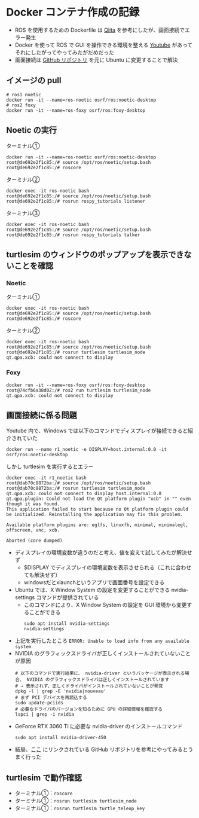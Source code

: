 # Docker コンテナ作成の記録

- ROS を使用するための Dockerfile は [Qiita](https://qiita.com/Yuya-Shimizu/items/3d9fc18f42aee40f23b3) を参考にしたが、画面接続でエラー発生
- Docker を使って ROS で GUI を操作できる環境を整える [Youtube](https://www.youtube.com/watch?v=qWuudNxFGOQ) があってそれにしたがってやってみたがだめだった
- 画面接続は [GitHub リポジトリ](https://github.com/m-tmatma/xeyes-docker) を元に Ubuntu に変更することで解決

## イメージの pull

```
# ros1 noetic
docker run -it --name=ros-noetic osrf/ros:noetic-desktop
# ros2 foxy
docker run -it --name=ros-foxy osrf/ros:foxy-desktop
```

## Noetic の実行

ターミナル①
```
docker run -it --name=ros-noetic osrf/ros:noetic-desktop
root@de692e2f1c85:/# source /opt/ros/noetic/setup.bash 
root@de692e2f1c85:/# roscore
```
ターミナル②
```
docker exec -it ros-noetic bash
root@de692e2f1c85:/# source /opt/ros/noetic/setup.bash 
root@de692e2f1c85:/# rosrun rospy_tutorials listener
```
ターミナル③
```
docker exec -it ros-noetic bash
root@de692e2f1c85:/# source /opt/ros/noetic/setup.bash 
root@de692e2f1c85:/# rosrun rospy_tutorials talker
```

## turtlesim のウィンドウのポップアップを表示できないことを確認

### Noetic

ターミナル①
```
docker exec -it ros-noetic bash
root@de692e2f1c85:/# source /opt/ros/noetic/setup.bash 
root@de692e2f1c85:/# roscore
```
ターミナル②
```
docker exec -it ros-noetic bash
root@de692e2f1c85:/# source /opt/ros/noetic/setup.bash 
root@de692e2f1c85:/# rosrun turtlesim turtlesim_node 
qt.qpa.xcb: could not connect to display 
```

### Foxy

```
docker run -it --name=ros-foxy osrf/ros:foxy-desktop
root@74cfb6a38d02:/# ros2 run turtlesim turtlesim_node
qt.qpa.xcb: could not connect to display
```

## 画面接続に係る問題

Youtube 内で、Windows では以下のコマンドでディスプレイが接続できると紹介されていた

```
docker run --name r1_noetic -e DISPLAY=host.internal:0.0 -it osrf/ros:noetic-desktop
```

しかし turtlesim を実行するとエラー

```
docker exec -it r1_noetic bash
root@dab70c8872ba:/# source /opt/ros/noetic/setup.bash 
root@dab70c8872ba:/# rosrun turtlesim turtlesim_node 
qt.qpa.xcb: could not connect to display host.internal:0.0
qt.qpa.plugin: Could not load the Qt platform plugin "xcb" in "" even though it was found.
This application failed to start because no Qt platform plugin could be initialized. Reinstalling the application may fix this problem.

Available platform plugins are: eglfs, linuxfb, minimal, minimalegl, offscreen, vnc, xcb.

Aborted (core dumped)
```

- ディスプレイの環境変数が違うのだと考え、値を変えて試してみたが解決せず
  - $DISPLAY でディスプレイの環境変数を表示させられる（これに合わせても解決せず）
  - windowsだとxlaunchというアプリで画面番号を設定できる
- Ubuntu では、X Window System の設定を変更することができる nvidia-settings コマンドが提供されている
  - このコマンドにより、X Window System の設定を GUI 環境から変更することができる
    ```
    sudo apt install nvidia-settings
    nvidia-settings
    ```
- 上記を実行したところ `ERROR: Unable to load info from any available system`
- NVIDIA のグラフィックスドライバが正しくインストールされていないことが原因
  ```
  # 以下のコマンドで実行結果に、 nvidia-driver というパッケージが表示される場合、 NVIDIA のグラフィックスドライバは正しくインストールされています
  # → 表示されず、正しくドライバがインストールされていないことが発覚
  dpkg -l | grep -E 'nvidia|nouveau'
  # まず PCI デバイスを再読込する
  sudo update-pciids
  # 必要なドライバのバージョンを知るために GPU の詳細情報を確認する
  lspci | grep -i nvidia
  ```
- GeForce RTX 3060 Ti に必要な nvidia-driver のインストールコマンド
  ```
  sudo apt install nvidia-driver-450
  ```
- 結局、[ここ](https://qiita.com/m-tmatma/items/944237003fc2d6182eca) にリンクされている GitHub リポジトリを参考にやってみるとうまく行った

## turtlesim で動作確認

- ターミナル①：`roscore`
- ターミナル①：`rosrun turtlesim turtlesim_node`
- ターミナル①：`rosrun turtlesim turtle_teleop_key`

